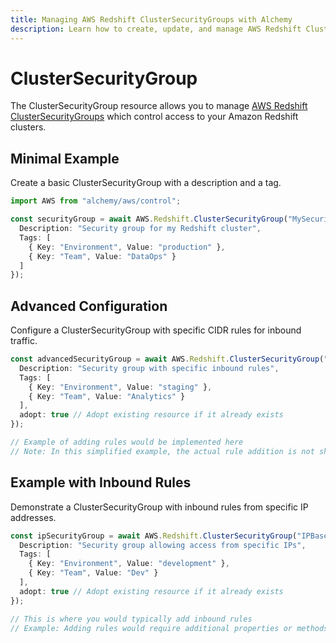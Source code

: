 ```yaml
---
title: Managing AWS Redshift ClusterSecurityGroups with Alchemy
description: Learn how to create, update, and manage AWS Redshift ClusterSecurityGroups using Alchemy Cloud Control.
---
```


# ClusterSecurityGroup

The ClusterSecurityGroup resource allows you to manage [AWS Redshift ClusterSecurityGroups](https://docs.aws.amazon.com/redshift/latest/userguide/) which control access to your Amazon Redshift clusters.

## Minimal Example

Create a basic ClusterSecurityGroup with a description and a tag.

```ts
import AWS from "alchemy/aws/control";

const securityGroup = await AWS.Redshift.ClusterSecurityGroup("MySecurityGroup", {
  Description: "Security group for my Redshift cluster",
  Tags: [
    { Key: "Environment", Value: "production" },
    { Key: "Team", Value: "DataOps" }
  ]
});
```

## Advanced Configuration

Configure a ClusterSecurityGroup with specific CIDR rules for inbound traffic.

```ts
const advancedSecurityGroup = await AWS.Redshift.ClusterSecurityGroup("AdvancedSecurityGroup", {
  Description: "Security group with specific inbound rules",
  Tags: [
    { Key: "Environment", Value: "staging" },
    { Key: "Team", Value: "Analytics" }
  ],
  adopt: true // Adopt existing resource if it already exists
});

// Example of adding rules would be implemented here
// Note: In this simplified example, the actual rule addition is not shown.
```

## Example with Inbound Rules

Demonstrate a ClusterSecurityGroup with inbound rules from specific IP addresses.

```ts
const ipSecurityGroup = await AWS.Redshift.ClusterSecurityGroup("IPBasedSecurityGroup", {
  Description: "Security group allowing access from specific IPs",
  Tags: [
    { Key: "Environment", Value: "development" },
    { Key: "Team", Value: "Dev" }
  ],
  adopt: true // Adopt existing resource if it already exists
});

// This is where you would typically add inbound rules
// Example: Adding rules would require additional properties or methods not shown in this context.
```